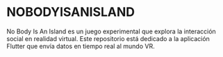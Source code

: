 # NOBODYISANISLAND
No Body Is An Island es un juego experimental que explora la interacción social en realidad virtual. Este repositorio está dedicado a la aplicación Flutter que envía datos en tiempo real al mundo VR.
